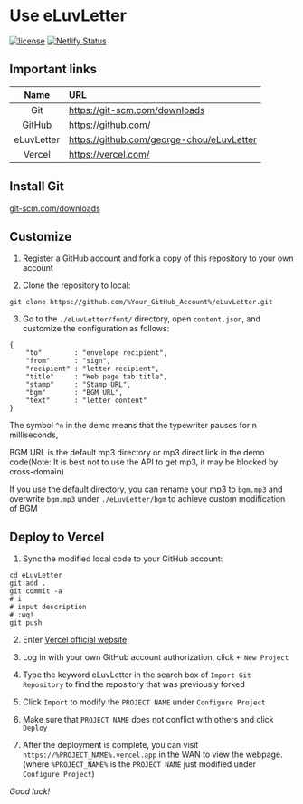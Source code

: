 # Use eLuvLetter

[![license](https://img.shields.io/github/license/george-chou/eLuvLetter.svg)](https://github.com/george-chou/eLuvLetter/blob/master/LICENSE)
[![Netlify Status](https://api.netlify.com/api/v1/badges/693b7eb2-519a-469c-86f8-722aadad2e46/deploy-status)](https://app.netlify.com/sites/eluvletter/deploys)

## Important links
|    Name    | URL                                         |
| :--------: | :------------------------------------------ |
|    Git     | <https://git-scm.com/downloads>             |
|   GitHub   | <https://github.com/>                       |
| eLuvLetter | <https://github.com/george-chou/eLuvLetter> |
|   Vercel   | <https://vercel.com/>                       |

## Install Git
<a href="https://git-scm.com/downloads" target="_blank">git-scm.com/downloads</a>

## Customize

1. Register a GitHub account and fork a copy of this repository to your own account

2. Clone the repository to local:
```
git clone https://github.com/%Your_GitHub_Account%/eLuvLetter.git
```

3. Go to the `./eLuvLetter/font/` directory, open `content.json`, and customize the configuration as follows:

```
{
    "to"        : "envelope recipient",
    "from"      : "sign",
    "recipient" : "letter recipient",
    "title"     : "Web page tab title",
    "stamp"     : "Stamp URL",
    "bgm"       : "BGM URL",
    "text"      : "letter content"
}
```

The symbol `^n` in the demo means that the typewriter pauses for n milliseconds,

BGM URL is the default mp3 directory or mp3 direct link in the demo code(Note: It is best not to use the API to get mp3, it may be blocked by cross-domain)

If you use the default directory, you can rename your mp3 to `bgm.mp3` and overwrite `bgm.mp3` under `./eLuvLetter/bgm` to achieve custom modification of BGM

## Deploy to Vercel
1. Sync the modified local code to your GitHub account:
```
cd eLuvLetter
git add .
git commit -a
# i
# input description
# :wq!
git push
```

2. Enter <a href="https://vercel.com/login" target="_blank">Vercel official website</a>

3. Log in with your own GitHub account authorization, click `+ New Project`

4. Type the keyword eLuvLetter in the search box of `Import Git Repository` to find the repository that was previously forked

5. Click `Import` to modify the `PROJECT NAME` under `Configure Project`

6. Make sure that `PROJECT NAME` does not conflict with others and click `Deploy`

7. After the deployment is complete, you can visit `https://%PROJECT_NAME%.vercel.app` in the WAN to view the webpage. (where `%PROJECT_NAME%` is the `PROJECT NAME` just modified under `Configure Project`)

*Good luck!*